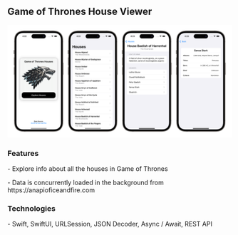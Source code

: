 ## Game of Thrones House Viewer 

<p align="center">
  <img src="gotHeader.png" style="max-width: 100%; height: auto;">
</p>

<h3>Features</h3>
<p>- Explore info about all the houses in Game of Thrones </p>
<p>- Data is concurrently loaded in the background from https://anapioficeandfire.com</p>

<h3>Technologies</h3>
<p>- Swift, SwiftUI, URLSession, JSON Decoder, Async / Await, REST API</p>
